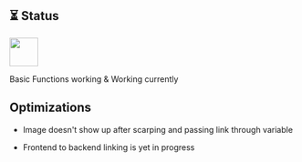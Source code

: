## ⏳ Status

<img src="https://cdn.discordapp.com/attachments/795866620412428330/953593490061815878/svgviewer-png-output_battery.png" width="50px"><p>Basic Functions working & Working currently</p>

## Optimizations

- Image doesn't show up after scarping and passing link through variable

- Frontend to backend linking is yet in progress